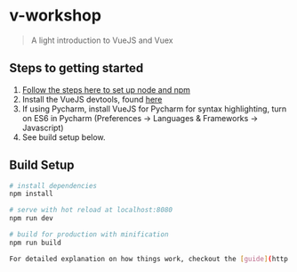 # v-workshop

> A light introduction to VueJS and Vuex

## Steps to getting started
1. [Follow the steps here to set up node and npm](https://github.com/procured/ph/wiki/Front-end-environment-workflow)
2. Install the VueJS devtools, found [here](https://chrome.google.com/webstore/detail/vuejs-devtools/nhdogjmejiglipccpnnnanhbledajbpd?hl=en)
3. If using Pycharm, install VueJS for Pycharm for syntax highlighting, turn on ES6 in Pycharm (Preferences -> Languages & Frameworks -> Javascript)
4. See build setup below.

## Build Setup

``` bash
# install dependencies
npm install

# serve with hot reload at localhost:8080
npm run dev

# build for production with minification
npm run build

For detailed explanation on how things work, checkout the [guide](http://vuejs-templates.github.io/webpack/) and [docs for vue-loader](http://vuejs.github.io/vue-loader).
